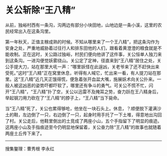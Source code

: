 # 关公斩除“王八精”

从前，独峪村西有一条沟，沟两边有部分小块田地，山地边是一条小溪，这里的农民经常出入在这条沟里。

第一年秋天，正值主稼成熟的时候。不知从哪里来了一个王八精”，把这条沟作为安身之处，严重地威胁着过往行人和排东田他的人们，跟看着黄澄澄的粮食就是不能收制。正在这时，关公路过独峪，村民们便向他讲了这件事，关公恒单人独刀来到这条沟。一进沟便觉妖雾绕山。关公定了定神，径直来到“王八精”居住之处，关公手提大刀，站在那里大吼一声：“哪里妖怪在此逞凶，关老爷来了还不赶快出来受死。”这时“王八精”正在窝里休息，听得有人喊它，忙出来一看，有人提刀站在那里。这“王八精”近几天正饿得慌，便急着张开血盆大嘴，施展妖术向关公扑来。一般人被这凶恶的姿势吓都吓软了，哪里还有争斗的勇气。可关公不慌不忙，闪开“王八精”，“王八精”扑了空，关公以迅雷不及掩耳之势，奋力跃在王八精身后，举起钢刀用力砍在了“王八精”的脖子上，“王八精”当下毙命。

当“王八精”死了，关公也累得够呛，他坐在一块石头上。休息，？顺便脱下灌满沙土的鞋，左边倒了一只，右边倒了一只，起身时用手托了一下土堆，得意地出沟回了村。关公走后，他鞋里倒出的土竞成了两座小山，五个手指留下了明显的痕迹。这两座小山及手指痕迹至今仍明显地保留着，关公奋力除“王八精”的故事也就随着两座土丘传下来了。

---

搜集鏊理：曹秀根 李永红
